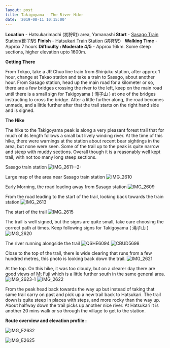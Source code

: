 ```yaml
---
layout: post
title: Takigoyama - The River Hike
date: '2019-08-11 10:15:00'
---
```


**Location** - Hatsukarimachi (初狩町) area, Yamanashi
**Start** - [Sasago Train Station](https://www.google.com/maps/place/Sasago+Station/@35.5963689,138.8518337,13z/data=!4m13!1m7!3m6!1s0x60195b11c70d4197:0xd2d8a70fcfb38474!2sTakigoyama!3b1!8m2!3d35.6300899!4d138.8522255!3m4!1s0x60195b8e05ed4c7d:0xc2feeef16d74e71e!8m2!3d35.6038583!4d138.8250446)(笹子駅)
**Finish** - [Hatsukari Train Station](https://www.google.com/maps/place/Hatsukari+Station/@35.5963689,138.8518337,13z/data=!4m13!1m7!3m6!1s0x60195b11c70d4197:0xd2d8a70fcfb38474!2sTakigoyama!3b1!8m2!3d35.6300899!4d138.8522255!3m4!1s0x60194332327f5f7d:0x196b328c8b12feed!8m2!3d35.5942535!4d138.8836241) (初狩駅）
**Walking Time** - Approx 7 hours
**Difficulty : Moderate 4/5** - Approx 16km. Some steep sections, higher elevation upto 1600m.

**Getting There**

From Tokyo, take a JR Chuo line train from Shinjuku station, after approx 1 hour, change at Takao station and take a train to Sasago, about another hour. From Sasago station, head up the main road for a kilometer or so, there are a few bridges crossing the river to the left, keep on the main road until there is a small sign for Takigoyama ( 滝子山 ) at one of the bridges instructing to cross the bridge. After a little further along, the road becomes unmade, and a little further after that the trail starts on the right hand side and is signed. 

**The Hike**

The hike to the Takigoyama peak is along a very pleasant forest trail that for much of its length follows a small but lively winding river. At the time of this hike, there were warnings at the station about recent bear sightings in the area, but none were seen. 
Some of the trail up to the peak is quite narrow and steep with muddy sections. Overall though it is a reasonably well kept trail, with not too many long steep sections.

Sasago train station
![IMG_2611--2-](/content/images/2019/08/IMG_2611--2-.JPG)

Large map of the area near Sasago train station
![IMG_2610](/content/images/2019/08/IMG_2610.JPG)

Early Morning, the road leading away from Sasago station
![IMG_2609](/content/images/2019/08/IMG_2609.JPG)

From the road leading to the start of the trail, looking back towards the train station
![IMG_2613](/content/images/2019/08/IMG_2613.JPG)

The start of the trail
![IMG_2615](/content/images/2019/08/IMG_2615.JPG)

The trail is well signed, but the signs are quite small, take care choosing the correct path at times. Keep following signs for Takigoyama ( 滝子山 )
![IMG_2620](/content/images/2019/08/IMG_2620.JPG)

The river running alongside the trail
![QSHE6094](/content/images/2019/08/QSHE6094.JPG)
![CBUD5698](/content/images/2019/08/CBUD5698.JPG)

Close to the top of the trail, there is wide clearing that runs from a few hundred metres, this photo is looking back down the trail.
![IMG_2621](/content/images/2019/08/IMG_2621.JPG)

At the top. On this hike, it was too cloudy, but on a clearer day there are good views of Mt Fuji which is a little further south in the same general area.
![IMG_2623-1](/content/images/2019/08/IMG_2623-1.JPG)
![IMG_2622](/content/images/2019/08/IMG_2622.JPG)

From the peak head back towards the way up but instead of taking that same trail carry on past and pick up a new trail back to Hatsukari. The trail down is quite steep in places with steps, and more rocky than the way up. About halfway down the trail picks up another nice river. At Hatsukari it is another 20 mins walk or so through the village to get to the station. 

**Route overview and elevation profile :**

![IMG_E2632](/content/images/2019/08/IMG_E2632.JPG)

![IMG_E2625](/content/images/2019/08/IMG_E2625.JPG)

